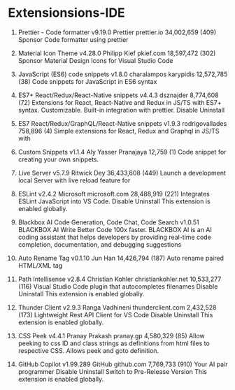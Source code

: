 # Extensionsions-IDE

1. Prettier - Code formatter
   v9.19.0
   Prettier
   prettier.io
   34,002,659
   (409)
   Sponsor
   Code formatter using prettier

2. Material Icon Theme
   v4.28.0
   Philipp Kief
   pkief.com
   18,597,472
   (302)
   Sponsor
   Material Design Icons for Visual Studio Code

3. JavaScript (ES6) code snippets
   v1.8.0
   charalampos karypidis
   12,572,785
   (38)
   Code snippets for JavaScript in ES6 syntax

4. ES7+ React/Redux/React-Native snippets
   v4.4.3
   dsznajder
   8,774,608
   (72)
   Extensions for React, React-Native and Redux in JS/TS with ES7+ syntax. Customizable. Built-in integration with prettier.
   Disable
   Uninstall

5. ES7 React/Redux/GraphQL/React-Native snippets
   v1.9.3
   rodrigovallades
   758,896
   (4)
   Simple extensions for React, Redux and Graphql in JS/TS with

6. Custom Snippets
   v1.1.4
   Aly Yasser Pranajaya
   12,759
   (1)
   Code snippet for creating your own snippets.

7. Live Server
   v5.7.9
   Ritwick Dey
   36,433,608
   (449)
   Launch a development local Server with live reload feature for

8. ESLint
   v2.4.2
   Microsoft
   microsoft.com
   28,488,919
   (221)
   Integrates ESLint JavaScript into VS Code.
   Disable
   Uninstall
   This extension is enabled globally.

9. Blackbox AI Code Generation, Code Chat, Code Search
   v1.0.51
   BLACKBOX AI
   Write Better Code 100x faster. BLACKBOX AI is an AI coding assistant that helps developers by providing real-time code completion, documentation, and debugging suggestions

10. Auto Rename Tag
    v0.1.10
    Jun Han
    14,426,794
    (187)
    Auto rename paired HTML/XML tag

11. Path Intellisense
    v2.8.4
    Christian Kohler
    christiankohler.net
    10,533,277
    (116)
    Visual Studio Code plugin that autocompletes filenames
    Disable
    Uninstall
    This extension is enabled globally.

12. Thunder Client
    v2.9.3
    Ranga Vadhineni
    thunderclient.com
    2,432,528
    (173)
    Lightweight Rest API Client for VS Code
    Disable
    Uninstall
    This extension is enabled globally.

13. CSS Peek
    v4.4.1
    Pranay Prakash
    pranay.gp
    4,580,329
    (85)
    Allow peeking to css ID and class strings as definitions from html files to respective CSS. Allows peek and goto definition.

14. GitHub Copilot
    v1.99.289
    GitHub
    github.com
    7,769,733
    (910)
    Your AI pair programmer
    Disable
    Uninstall
    Switch to Pre-Release Version
    This extension is enabled globally.
